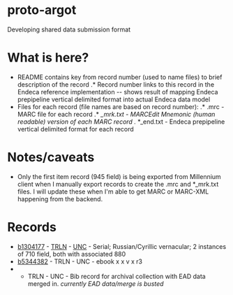 # proto-argot
Developing shared data submission format

# What is here?
* README contains key from record number (used to name files) to brief description of the record
.* Record number links to this record in the Endeca reference implementation -- shows result of mapping Endeca prepipeline vertical delimited format into actual Endeca data model 
* Files for each record (file names are based on record number):
.* .mrc - MARC file for each record
.* *_mrk.txt - MARCEdit Mnemonic (human readable) version of each MARC record
.* *_end.txt - Endeca prepipeline vertical delimited format for each record

# Notes/caveats
* Only the first item record (945 field) is being exported from Millennium client when I manually export records to create the .mrc and *_mrk.txt files. I will update these when I'm able to get MARC or MARC-XML happening from the backend.

# Records
* [b1304177](http://trlnr610c.trln.org:8888/endeca_jspref/controller.jsp?sid=13704A964F65&enePort=8070&R=UNCb1304177&eneHost=trlnr610c.trln.org) - [TRLN](http://search.trln.org/search?id=UNCb1304177) - [UNC](http://search.lib.unc.edu/search?R=UNCb1304177) - Serial; Russian/Cyrillic vernacular; 2 instances of 710 field, both with associated 880
* [b5344382]() - TRLN - UNC - ebook x x v x r3
* - TRLN - UNC - Bib record for archival collection with EAD data merged in. *currently EAD data/merge is busted*
